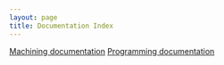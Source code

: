 ```yaml
---
layout: page
title: Documentation Index
---
```

<a class="post-link" href="/machining_documentation">Machining documentation</a>
<a class="post-link" href="/programming_documentation">Programming documentation</a>